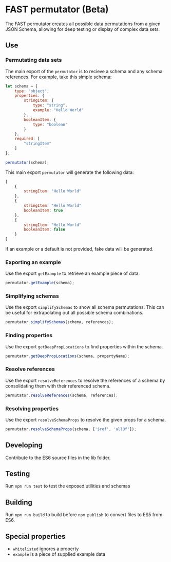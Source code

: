 # FAST permutator (Beta)
The FAST permutator creates all possible data permutations from a given JSON Schema, allowing for deep testing or display of complex data sets.

## Use
### Permutating data sets
The main export of the `permutator` is to recieve a schema and any schema references. For example, take this simple schema:

```javascript
let schema = {
    type: "object",
    properties: {
        stringItem: {
            type: "string",
            example: "Hello World"
        },
        booleanItem: {
            type: "boolean"
        }
    },
    required: [
        "stringItem"
    ]
};

permutator(schema);
```

This main export `permutator` will generate the following data:

```javascript
[
    {
        stringItem: "Hello World"
    },
    {
        stringItem: "Hello World"
        booleanItem: true        
    },
    {
        stringItem: "Hello World"
        booleanItem: false        
    }
]
```

If an example or a default is not provided, fake data will be generated.

### Exporting an example
Use the export `getExample` to retrieve an example piece of data.

```javascript
permutator.getExample(schema);
```

### Simplifying schemas
Use the export `simplifySchemas` to show all schema permutations. This can be useful for extrapolating out all possible schema combinations.

```javascript
permutator.simplifySchemas(schema, references);
```

### Finding properties
Use the export `getDeepPropLocations` to find properties within the schema.

```javascript
permutator.getDeepPropLocations(schema, propertyName);
```

### Resolve references
Use the export `resolveReferences` to resolve the references of a schema by consolidating them with their referenced schema.

```javascript
permutator.resolveReferences(schema, references);
```

### Resolving properties
Use the export `resolveSchemaProps` to resolve the given props for a schema.

```javascript
permutator.resolveSchemaProps(schema, ['$ref', 'allOf']);
```

## Developing
Contribute to the ES6 source files in the lib folder.

## Testing
Run `npm run test` to test the exposed utilities and schemas

## Building
Run `npm run build` to build before `npm publish` to convert files to ES5 from ES6.

## Special properties
- `whitelisted` ignores a property
- `example` is a piece of supplied example data
